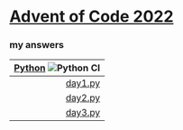 # [Advent of Code 2022](https://adventofcode.com/2022)
### my answers
|[Python](py) ![Python CI](https://github.com/ephemient/aoc2022/workflows/Python%20CI/badge.svg)|
|--:|
|[day1.py](day_01/main.py)|
|[day2.py](day_02/main.py)|
|[day3.py](day_03/main.py)|

